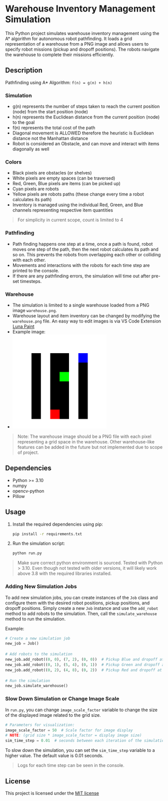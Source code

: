 # Warehouse Inventory Management Simulation

This Python project simulates warehouse inventory management using the A* algorithm for autonomous robot pathfinding. It loads a grid representation of a warehouse from a PNG image and allows users to specify robot missions (pickup and dropoff positions). The robots navigate the warehouse to complete their missions efficiently.

## Description

Pathfinding using A* Algorithm: `f(n) = g(n) + h(n)`

### Simulation

- g(n) represents the number of steps taken to reach the current position (node) from the start position (node)
- h(n) represents the Euclidean distance from the current position (node) to the goal
- f(n) represents the total cost of the path
- Diagonal movement is ALLOWED therefore the heuristic is Euclidean distance not the Manhattan distance
- Robot is considered an Obstacle, and can move and interact with items diagonally as well

### Colors

- Black pixels are obstacles (or shelves)
- White pixels are empty spaces (can be traversed)
- Red, Green, Blue pixels are items (can be picked up)
- Cyan pixels are robots
- Yellow pixels are robots paths (these change every time a robot calculates its path)
- Inventory is managed using the individual Red, Green, and Blue channels representing respective item quantities

> For simplicity in current scope, count is limited to 4

### Pathfinding

- Path finding happens one step at a time, once a path is found, robot moves one step of the path, then the next robot calculates its path and so on. This prevents the robots from overlapping each other or colliding with each other.
- Movements and interactions with the robots for each time step are printed to the console.
- If there are any pathfinding errors, the simulation will time out after pre-set timesteps.

### Warehouse

- The simulation is limited to a single warehouse loaded from a PNG image `warehouse.png`.
- Warehouse layout and item inventory can be changed by modifying the `warehouse.png` file. An easy way to edit images is via VS Code Extension [Luna Paint](https://marketplace.visualstudio.com/items?itemName=Tyriar.luna-paint)
- Example image:
- <!-- markdownlint-disable MD033 -->
  <img src="warehouse_example.png" width="300" height="300" alt="Warehouse Example">
  <!-- markdownlint-disable MD033 -->

> Note: The warehouse image should be a PNG file with each pixel representing a grid space in the warehouse.
> Other warehouse-like features can be added in the future but not implemented due to scope of project.

## Dependencies

- Python >= 3.10
- numpy
- opencv-python
- Pillow

## Usage

1. Install the required dependencies using pip:

   ```bash
   pip install -r requirements.txt
   ```

2. Run the simulation script:

   ```bash
   python run.py
   ```

> Make sure correct python environment is sourced. Tested with Python > 3.10. Even though not tested with older versions, it will likely work above 3.8 with the required libraries installed.

### Adding New Simulation Jobs

To add new simulation jobs, you can create instances of the `Job` class and configure them with the desired robot positions, pickup positions, and dropoff positions. Simply create a new `Job` instance and use the `add_robot` method to add robots to the simulation. Then, call the `simulate_warehouse` method to run the simulation.

Example:

```python
# Create a new simulation job
new_job = Job()

# Add robots to the simulation
new_job.add_robot((0, 0), (7, 2), (0, 0))  # Pickup Blue and dropoff at starting position
new_job.add_robot((0, 1), (5, 4), (0, 1))  # Pickup Green and dropoff at starting position
new_job.add_robot((0, 2), (4, 8), (0, 2))  # Pickup Red and dropoff at starting position

# Run the simulation
new_job.simulate_warehouse()
```

### Slow Down Simulation or Change Image Scale

In `run.py`, you can change `image_scale_factor` variable to change the size of the displayed image related to the grid size.

```python
# Parameters for visualization:
image_scale_factor = 50  # Scale factor for image display
# NOTE: (grid size * image_scale_factor = display image size)
sim_time_step = 0.01  # seconds between each iteration of the simulation
```

To slow down the simulation, you can set the `sim_time_step` variable to a higher value. The default value is 0.01 seconds.
> Logs for each time step can be seen in the console.

## License

This project is licensed under the [MIT license](LICENSE)
